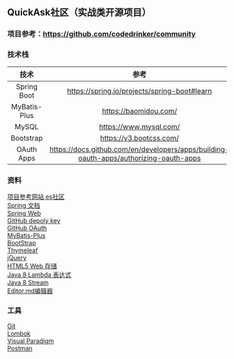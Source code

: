 ## QuickAsk社区（实战类开源项目）
### 项目参考：https://github.com/codedrinker/community

### 技术栈

|      技术      | 参考  |
|:------------:|:---:|
| Spring Boot  |https://spring.io/projects/spring-boot#learn|
| MyBatis-Plus |https://baomidou.com/|
|    MySQL     |https://www.mysql.com/|
|  Bootstrap   |https://v3.bootcss.com/|
|  OAuth Apps  |https://docs.github.com/en/developers/apps/building-oauth-apps/authorizing-oauth-apps|



### 资料
[项目参考网站 es社区](https://elasticsearch.cn/)  
[Spring 文档](https://spring.io/guides)  
[Spring Web](https://spring.io/guides/gs/serving-web-content/)  
[GitHub depoly key](https://docs.github.com/cn/developers/overview/managing-deploy-keys#deploy-keys)  
[GitHub OAuth](https://developer.github.com/apps/building-oauth-apps/creating-an-oauth-app/)  
[MyBatis-Plus](https://baomidou.com/)  
[BootStrap](https://v3.bootcss.com/getting-started/)  
[Thymeleaf](https://www.thymeleaf.org/doc/tutorials/3.0/usingthymeleaf.html)  
[jQuery](https://api.jquery.com/)  
[HTML5 Web 存储](http://home.ustc.edu.cn/~xie1993/html/html5-webstorage.html)  
[Java 8 Lambda 表达式](https://www.runoob.com/java/java8-lambda-expressions.html)  
[Java 8 Stream](https://www.runoob.com/java/java8-streams.html)  
[Editor.md编辑器](https://pandao.github.io/editor.md/index.html)  

### 工具
[Git](https://git-scm.com/)  
[Lombok](https://www.projectlombok.org/)  
[Visual Paradigm](https://www.visual-paradigm.com)  
[Postman](https://www.postman.com/)  